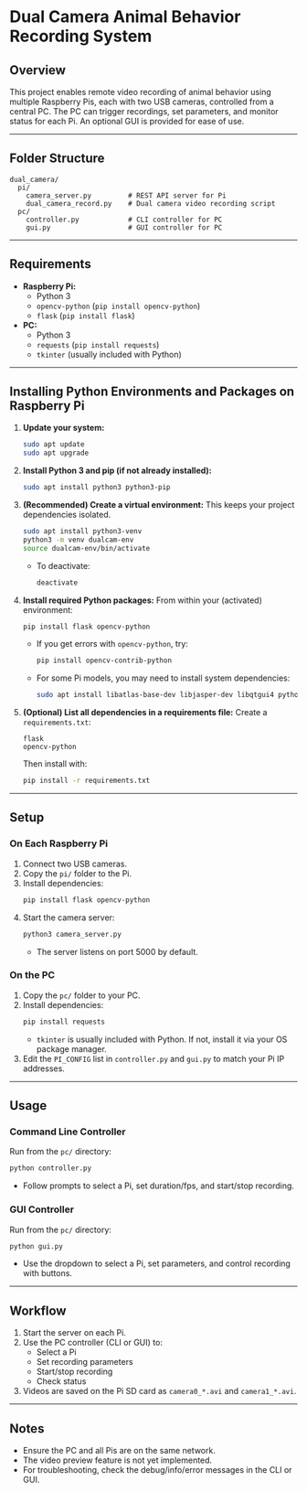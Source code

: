 # Dual Camera Animal Behavior Recording System

## Overview
This project enables remote video recording of animal behavior using multiple Raspberry Pis, each with two USB cameras, controlled from a central PC. The PC can trigger recordings, set parameters, and monitor status for each Pi. An optional GUI is provided for ease of use.

---

## Folder Structure
```
dual_camera/
  pi/
    camera_server.py         # REST API server for Pi
    dual_camera_record.py    # Dual camera video recording script
  pc/
    controller.py            # CLI controller for PC
    gui.py                   # GUI controller for PC
```

---

## Requirements
- **Raspberry Pi:**
  - Python 3
  - `opencv-python` (`pip install opencv-python`)
  - `flask` (`pip install flask`)
- **PC:**
  - Python 3
  - `requests` (`pip install requests`)
  - `tkinter` (usually included with Python)

---

## Installing Python Environments and Packages on Raspberry Pi

1. **Update your system:**
   ```bash
   sudo apt update
   sudo apt upgrade
   ```
2. **Install Python 3 and pip (if not already installed):**
   ```bash
   sudo apt install python3 python3-pip
   ```
3. **(Recommended) Create a virtual environment:**
   This keeps your project dependencies isolated.
   ```bash
   sudo apt install python3-venv
   python3 -m venv dualcam-env
   source dualcam-env/bin/activate
   ```
   - To deactivate:
     ```bash
     deactivate
     ```
4. **Install required Python packages:**
   From within your (activated) environment:
   ```bash
   pip install flask opencv-python
   ```
   - If you get errors with `opencv-python`, try:
     ```bash
     pip install opencv-contrib-python
     ```
   - For some Pi models, you may need to install system dependencies:
     ```bash
     sudo apt install libatlas-base-dev libjasper-dev libqtgui4 python3-pyqt5 libqt4-test
     ```
5. **(Optional) List all dependencies in a requirements file:**
   Create a `requirements.txt`:
   ```
   flask
   opencv-python
   ```
   Then install with:
   ```bash
   pip install -r requirements.txt
   ```

---

## Setup
### On Each Raspberry Pi
1. Connect two USB cameras.
2. Copy the `pi/` folder to the Pi.
3. Install dependencies:
   ```bash
   pip install flask opencv-python
   ```
4. Start the camera server:
   ```bash
   python3 camera_server.py
   ```
   - The server listens on port 5000 by default.

### On the PC
1. Copy the `pc/` folder to your PC.
2. Install dependencies:
   ```bash
   pip install requests
   ```
   - `tkinter` is usually included with Python. If not, install it via your OS package manager.
3. Edit the `PI_CONFIG` list in `controller.py` and `gui.py` to match your Pi IP addresses.

---

## Usage
### Command Line Controller
Run from the `pc/` directory:
```bash
python controller.py
```
- Follow prompts to select a Pi, set duration/fps, and start/stop recording.

### GUI Controller
Run from the `pc/` directory:
```bash
python gui.py
```
- Use the dropdown to select a Pi, set parameters, and control recording with buttons.

---

## Workflow
1. Start the server on each Pi.
2. Use the PC controller (CLI or GUI) to:
   - Select a Pi
   - Set recording parameters
   - Start/stop recording
   - Check status
3. Videos are saved on the Pi SD card as `camera0_*.avi` and `camera1_*.avi`.

---

## Notes
- Ensure the PC and all Pis are on the same network.
- The video preview feature is not yet implemented.
- For troubleshooting, check the debug/info/error messages in the CLI or GUI. 